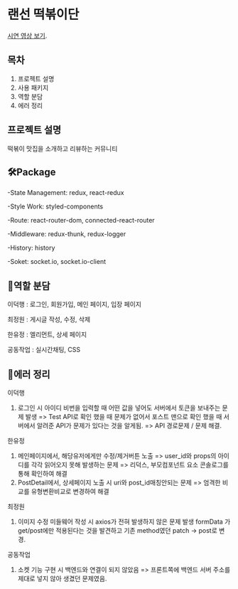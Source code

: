 # 랜선 떡볶이단

[시연 영상 보기]().

## 목차

1. 프로젝트 설명
2. 사용 패키지
3. 역할 분담
4. 에러 정리

## 프로젝트 설명
떡볶이 맛집을 소개하고 리뷰하는 커뮤니티

## 🛠Package
-State Management: redux, react-redux

-Style Work: styled-components

-Route: react-router-dom, connected-react-router

-Middleware: redux-thunk, redux-logger

-History: history

-Soket: socket.io, socket.io-client

## 💪역할 분담
이덕행 : 로그인, 회원가입, 메인 페이지, 입장 페이지

최정원 : 게시글 작성, 수정, 삭제

한유정 : 엘리먼트, 상세 페이지

공동작업 : 실시간채팅, CSS

## 🔎에러 정리
이덕행
1. 로그인 시 아이디 비번을 입력할 때 어떤 값을 넣어도 서버에서 토큰을 보내주는 문제 발생
=> Test API로 확인 했을 때 문제가 없어서 포스트 맨으로 확인 했을 때 서버에서 알려준 API가 문제가 있다는 것을 알게됨.
=> API 경로문제 / 문제 해결.

한유정
1. 메인페이지에서, 해당유저에게만 수정/제거버튼 노출
=> user_id와 props의 아이디를 각각 읽어오지 못해 발생하는 문제
=> 리덕스, 부모컴포넌트 요소 콘솔로그를 통해 확인하여 해결
2. PostDetail에서, 상세페이지 노출 시 uri와 post_id매칭안되는 문제
=> 엄격한 비교를 유형변환비교로 변경하여 해결

최정원
1. 이미지 수정 미들웨어 작성 시 axios가 전혀 발생하지 않은 문제 발생
formData 가 get/post에만 적용된다는 것을 발견하고 기존 method였던 patch -> post로 변경. 

공동작업
1. 소켓 기능 구현 시 백엔드와 연결이 되지 않았음
=> 프론트쪽에 백엔드 서버 주소를 제대로 넣지 않아 생겼던 문제였음.
